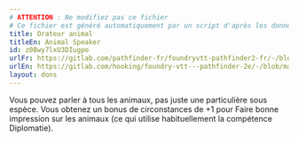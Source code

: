 ```yaml
---
# ATTENTION : Ne modifiez pas ce fichier
# Ce fichier est généré automatiquement par un script d'après les données du module Foundry VTT officiel et de sa traduction
title: Orateur animal
titleEn: Animal Speaker
id: z0Bwy7lxU3DIugpo
urlFr: https://gitlab.com/pathfinder-fr/foundryvtt-pathfinder2-fr/-/blob/master/data/feats/z0Bwy7lxU3DIugpo.htm
urlEn: https://gitlab.com/hooking/foundry-vtt---pathfinder-2e/-/blob/master/packs/data/feats.db/animal-speaker.json
layout: dons
---
```

Vous pouvez parler à tous les animaux, pas juste une particulière sous espèce. Vous obtenez un bonus de circonstances de +1 pour Faire bonne impression sur les animaux (ce qui utilise habituellement la compétence Diplomatie).
